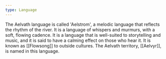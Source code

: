 ```yaml
---
type: Language
---
```

The Aelvath language is called 'Aelstrom', a melodic language that reflects the rhythm of the river. It is a language of whispers and murmurs, with a soft, flowing cadence. It is a language that is well-suited to storytelling and music, and it is said to have a calming effect on those who hear it. It is known as [[Flowsong]] to outside cultures. The Aelvath territory, [[Aelvyr]], is named in this language.
